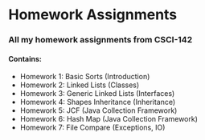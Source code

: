 # Homework Assignments
### All my homework assignments from CSCI-142
#### Contains:
- Homework 1: Basic Sorts (Introduction)
- Homework 2: Linked Lists (Classes)
- Homework 3: Generic Linked Lists (Interfaces)
- Homework 4: Shapes Inheritance (Inheritance)
- Homework 5: JCF (Java Collection Framework)
- Homework 6: Hash Map (Java Collection Framework)
- Homework 7: File Compare (Exceptions, IO)
